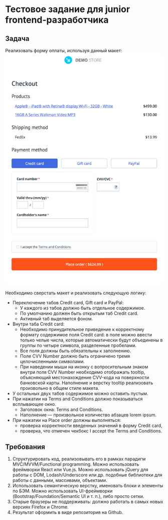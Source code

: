 # Тестовое задание для junior frontend-разработчика

## Задача

Реализовать форму оплаты, используя данный макет:
![Макет верстки](./files/images/card.png)

Необходимо сверстать макет и реализовать следующую логику:
* Переключение табов Credit card, Gift card и PayPal:
    * У каждого из табов должно быть отдельное содержимое.
    * По умолчанию должен быть открытым таб Credit card.
    * Активный таб выделяется фоном.
* Внутри таба Credit card:
    * Необходимо принудительное приведение к корректному формату содержимое поля Credit card: в поле можно ввести только челые числа, которые автоматически будут объединены в группы по четыре символа, разделенные пробелами.
    * Все поля должны быть обязательны к заполнению.
    * Поле CVV Number должно быть ограничено тремя целочисленными символами.
    * При наведении мыши на иконку с вопросительным знаком внутри поля CVV Number необходимо отображать tooltip, объясняющий местонахождение CVV-кода на поверхности банковской карты. Наполнение и верстку tooltip реализовать произвольно в общем стиле макета.
* У остальных двух табов содержимое можно оставить пустым.
* При нажатии на Terms and Conditions должно показываться всплывающее окно.
    * Заголовок окна: Terms and Conditions.
    * Наполнение — произвольное количество абзацев lorem ipsum.
* При нажатии на Place order должны выполняться:
    * проверка корректности введенных значений в форму Credit card,
    * проверка, что отмечен чекбокс I accept the Terms and Conditions.

## Требования

1. Структурировать код, реализовывать его в рамках парадигм MVC/MVVM/Functional programming.
    Можно использовать фреймворки React или Vue.js.
    Можно использовать jQuery для работы с DOM, Lodash/Underscore или др. подобные библиотеки для работы с данными, массивами, объектами.
2. Использовать семантическую верстку, именовать блоки и элементы по БЭМ.
    Можно использовать UI-фреймворки (Bootstrap/Foundation/Semantic UI и т. п.), либо просто сетки.
3. Старые браузеры не поддерживать: должно работать в самых новых версиях Firefox и Chrome.
4. Результат оформить в виде репозитория на Github.
